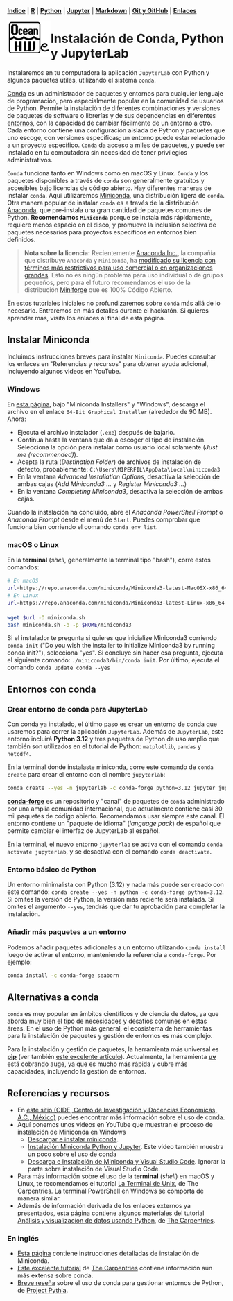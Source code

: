 <p align="left">
<strong><a href="../Indice.md">Indice</a></strong>
|
<strong><a href="../Intro-a-R/R.md">R</a></strong>
|
<strong><a href="../Intro-a-Python/Python.md">Python</a></strong>
|
<strong><a href="../Intro-a-Jupyter/Jupyter.md">Jupyter</a></strong>
|
<strong><a href="../Intro-a-Markdown/Markdown.md">Markdown</a></strong>
|
<strong><a href="../Intro-a-github/Github.md">Git y GitHub</a></strong>
|
<strong><a href="../enlaces.md">Enlaces</a></strong>
</p>

<img style="float: left;" src="OHWe.png" width="100"> 

# Instalación de Conda, Python y JupyterLab

Instalaremos en tu computadora la aplicación `JupyterLab` con Python y algunos paquetes útiles, utilizando el sistema `conda`. 

[Conda](https://docs.conda.io) es un administrador de paquetes y entornos para cualquier lenguaje de programación, pero especialmente popular en la comunidad de usuarios de Python. Permite la instalación de diferentes combinaciones y versiones de paquetes de software o librerías y de sus dependencias en diferentes [entornos](https://exponentis.es/creacion-de-entornos-en-anaconda), con la capacidad de cambiar fácilmente de un entorno a otro. Cada entorno contiene una configuración aislada de Python y paquetes que uno escoge, con versiones específicas; un entorno puede estar relacionado a un proyecto específico. `Conda` da acceso a miles de paquetes, y puede ser instalado en tu computadora sin necesidad de tener privilegios administrativos.

`Conda` funciona tanto en Windows como en macOS y Linux. `Conda` y los paquetes disponibles a través de `conda` son generalmente gratuitos y accesibles bajo licencias de código abierto. Hay diferentes maneras de instalar `conda`. Aquí utilizaremos [Miniconda](https://www.anaconda.com/docs/getting-started/miniconda/main), una distribución ligera de `conda`. Otra manera popular de instalar `conda` es a través de la distribución [Anaconda](https://www.anaconda.com/docs/getting-started/anaconda/main), que pre-instala una gran cantidad de paquetes comunes de Python. **Recomendamos `Miniconda`** porque se instala más rápidamente, requiere menos espacio en el disco, y promueve la inclusión selectiva de paquetes necesarios para proyectos específicos en entornos bien definidos.

> **Nota sobre la licencia:** Recientemente [Anaconda Inc.](https://www.datacamp.com/es/blog/anaconda-alternatives#c%C3%B3digo-abierto-y-licencias-aunqu), la compañía que distribuye `Anaconda` y `Miniconda`, ha [modificado su licencia con términos más restrictivos para uso comercial o en organizaciones grandes](https://www.datacamp.com/es/blog/anaconda-alternatives#c%C3%B3digo-abierto-y-licencias-aunqu). Esto no es ningún problema para uso individual o de grupos pequeños, pero para el futuro recomendamos el uso de la distribución [Miniforge](https://conda-forge.org/download/) que es 100% Código Abierto.

En estos tutoriales iniciales no profundizaremos sobre `conda` más allá de lo necesario. Entraremos en más detalles durante el hackatón. Si quieres aprender más, visita los enlaces al final de esta página.

## Instalar Miniconda

Incluimos instrucciones breves para instalar `Miniconda`. Puedes consultar los enlaces en "Referencias y recursos" para obtener ayuda adicional, incluyendo algunos videos en YouTube.

### Windows

En [esta página](https://www.anaconda.com/download/success#miniconda), bajo "Miniconda Installers" y "Windows", descarga el archivo en el enlace `64-Bit Graphical Installer` (alrededor de 90 MB). Ahora:

- Ejecuta el archivo instalador (`.exe`) después de bajarlo. 
- Continua hasta la ventana que da a escoger el tipo de instalación. Selecciona la opción para instalar como usuario local solamente (*Just me (recommended)*).
- Acepta la ruta (*Destination Folder*) de archivos de instalación de defecto, probablemente: `C:\Users\MIPERFIL\AppData\Local\miniconda3`
- En la ventana *Advanced Installation Options*, desactiva la selección de ambas cajas (*Add Miniconda3 ...* y *Register Miniconda3 ...*)
- En la ventana *Completing Miniconda3*, desactiva la selección de ambas cajas.

Cuando la instalación ha concluido, abre el *Anaconda PowerShell Prompt* o *Anaconda Prompt* desde el menú de `Start`. Puedes comprobar que funciona bien corriendo el comando `conda env list`.

### macOS o Linux

En la **terminal** (*shell*, generalmente la terminal tipo "bash"), corre estos comandos:

```bash
# En macOS
url=https://repo.anaconda.com/miniconda/Miniconda3-latest-MacOSX-x86_64.sh
# En Linux
url=https://repo.anaconda.com/miniconda/Miniconda3-latest-Linux-x86_64.sh

wget $url -O miniconda.sh
bash miniconda.sh -b -p $HOME/miniconda3
```

Si el instalador te pregunta si quieres que inicialize Miniconda3 corriendo `conda init` ("Do you wish the installer to initialize Miniconda3 by running conda init?"), selecciona "yes". Si concluye sin hacer esa pregunta, ejecuta el siguiente comando: `./miniconda3/bin/conda init`. Por último, ejecuta el comando `conda update conda --yes`

## Entornos con conda

### Crear entorno de conda para JupyterLab

Con conda ya instalado, el último paso es crear un entorno de conda que usaremos para correr la aplicación `JupyterLab`. Además de `JupyterLab`, este entorno incluirá **Python 3.12** y tres paquetes de Python de uso amplio que también son utilizados en el tutorial de Python: `matplotlib`, `pandas` y `netcdf4`.

En la terminal donde instalaste miniconda, corre este comando de `conda create` para crear el entorno con el nombre `jupyterlab`: 
```bash
conda create --yes -n jupyterlab -c conda-forge python=3.12 jupyter jupyterlab-language-pack-es-ES nb_conda_kernels matplotlib pandas netcdf4
```

[**conda-forge**](https://conda-forge.org) es un repositorio y "canal" de paquetes de `conda` administrado por una amplia comunidad internacional, que actualmente contiene casi 30 mil paquetes de código abierto. Recomendamos usar siempre este canal. El entorno contiene un "paquete de idioma" (*language pack*) de español que permite cambiar el interfaz de JupyterLab al español.

En la terminal, el nuevo entorno `jupyterlab` se activa con el comando `conda activate jupyterlab`, y se desactiva con el comando `conda deactivate`.

### Entorno básico de Python

Un entorno minimalista con Python (3.12) y nada más puede ser creado con este comando: `conda create --yes -n python -c conda-forge python=3.12`. Si omites la versión de Python, la versión más reciente será instalada. Si omites el argumento `--yes`, tendrás que dar tu aprobación para completar la instalación.

### Añadir más paquetes a un entorno

Podemos añadir paquetes adicionales a un entorno utilizando `conda install` luego de activar el entorno, manteniendo la referencia a `conda-forge`. Por ejemplo:
```bash
conda install -c conda-forge seaborn
```

## Alternativas a conda

`conda` es muy popular en ámbitos científicos y de ciencia de datos, ya que aborda muy bien el tipo de necesidades y desafíos comunes en estas áreas. En el uso de Python más general, el ecosistema de herramientas para la instalación de paquetes y gestión de entornos es más complejo.

Para la instalación y gestión de paquetes, la herramienta más universal es [**pip**](https://es.wikipedia.org/wiki/Pip_(administrador_de_paquetes)) (ver también [este excelente artículo](https://www.programaenpython.com/avanzado/gestion-de-dependencias-en-python-con-pip/)). Actualmente, la herramienta [**uv**](https://www.mostapha.dev/blog/uv-gestor-paquetes-python-2025) está cobrando auge, ya que es mucho más rápida y cubre más capacidades, incluyendo la gestión de entornos.

## Referencias y recursos

- En [este sitio (CIDE, Centro de Investigación y Docencias Economicas, A.C., México)](https://rafneta.github.io/CienciaDatosPythonCIDE/Laboratorios/Lab1/instalacion.html) puedes encontrar más información sobre el uso de conda. 
- Aquí ponemos unos videos en YouTube que muestran el proceso de instalación de Miniconda en Windows
    - [Descargar e instalar miniconda](https://www.youtube.com/watch?v=oE0JFNipLkA).
    - [Instalación Miniconda Python y Jupyter](https://www.youtube.com/watch?v=E2fKTS8slLo). Este video también muestra un poco sobre el uso de conda
    - [Descarga e Instalación de Miniconda y Visual Studio Code](https://www.youtube.com/watch?v=sT44XmAuSsE). Ignorar la parte sobre instalación de Visual Studio Code.
- Para más información sobre el uso de la **terminal** (*shell*) en macOS y Linux, te recomendamos el tutorial [La Terminal de Unix](https://swcarpentry.github.io/shell-novice-es/), de The Carpentries. La terminal PowerShell en Windows se comporta de manera similar.
- Además de información derivada de los enlaces externos ya presentados, esta página contiene algunos materiales del tutorial [Análisis y visualización de datos usando Python](https://datacarpentry.org/python-ecology-lesson-es/index.html), de [The Carpentries](https://carpentries.org).

### En inglés

- [Esta página](https://conda.io/projects/conda/en/latest/user-guide/install/index.html) contiene instrucciones detalladas de instalación de Miniconda.
- [Este excelente tutorial](https://carpentries-incubator.github.io/introduction-to-conda-for-data-scientists/) de [The Carpentries](https://carpentries.org) contiene información aún más extensa sobre conda.
- [Breve reseña](https://foundations.projectpythia.org/foundations/conda.html) sobre el uso de conda para gestionar entornos de Python, de [Project Pythia](https://projectpythia.org/).
